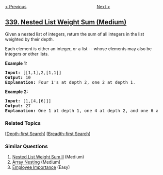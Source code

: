 <!--|This file generated by command(leetcode description); DO NOT EDIT.    |-->
<!--+----------------------------------------------------------------------+-->
<!--|@author    openset <openset.wang@gmail.com>                           |-->
<!--|@link      https://github.com/openset                                 |-->
<!--|@home      https://github.com/openset/leetcode                        |-->
<!--+----------------------------------------------------------------------+-->

[< Previous](../counting-bits "Counting Bits")
　　　　　　　　　　　　　　　　
[Next >](../longest-substring-with-at-most-k-distinct-characters "Longest Substring with At Most K Distinct Characters")

## [339. Nested List Weight Sum (Medium)](https://leetcode.com/problems/nested-list-weight-sum "嵌套列表权重和")

<p>Given a nested list of integers, return the sum of all integers in the list weighted by their depth.</p>

<p>Each element is either an integer, or a list -- whose elements may also be integers or other lists.</p>

<div>
<p><strong>Example 1:</strong></p>

<pre>
<strong>Input: </strong><span id="example-input-1-1">[[1,1],2,[1,1]]</span>
<strong>Output: </strong><span id="example-output-1">10 </span>
<strong>Explanation: </strong>Four 1&#39;s at depth 2, one 2 at depth 1.</pre>

<div>
<p><strong>Example 2:</strong></p>

<pre>
<strong>Input: </strong><span id="example-input-2-1">[1,[4,[6]]]</span>
<strong>Output: </strong><span id="example-output-2">27 </span>
<strong>Explanation: </strong>One 1 at depth 1, one 4 at depth 2, and one 6 at depth 3; 1 + 4*2 + 6*3 = 27.</pre>

### Related Topics
  [[Depth-first Search](../../tag/depth-first-search/README.md)]
  [[Breadth-first Search](../../tag/breadth-first-search/README.md)]

### Similar Questions
  1. [Nested List Weight Sum II](../nested-list-weight-sum-ii) (Medium)
  1. [Array Nesting](../array-nesting) (Medium)
  1. [Employee Importance](../employee-importance) (Easy)
